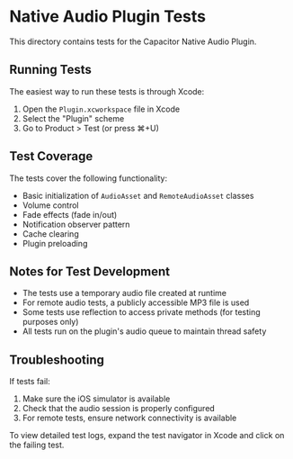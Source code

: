 # Native Audio Plugin Tests

This directory contains tests for the Capacitor Native Audio Plugin.

## Running Tests

The easiest way to run these tests is through Xcode:

1. Open the `Plugin.xcworkspace` file in Xcode
2. Select the "Plugin" scheme
3. Go to Product > Test (or press ⌘+U)

## Test Coverage

The tests cover the following functionality:

- Basic initialization of `AudioAsset` and `RemoteAudioAsset` classes
- Volume control
- Fade effects (fade in/out)
- Notification observer pattern
- Cache clearing
- Plugin preloading

## Notes for Test Development

- The tests use a temporary audio file created at runtime
- For remote audio tests, a publicly accessible MP3 file is used
- Some tests use reflection to access private methods (for testing purposes only)
- All tests run on the plugin's audio queue to maintain thread safety

## Troubleshooting

If tests fail:

1. Make sure the iOS simulator is available
2. Check that the audio session is properly configured
3. For remote tests, ensure network connectivity is available

To view detailed test logs, expand the test navigator in Xcode and click on the failing test. 
